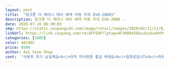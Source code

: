 ```yaml
---
layout: post 
title:  "핑크퐁 더 레이니 데이 배색 아동 우의 EVA-20001" 
description: 핑크퐁 더 레이니 데이 배색 아동 우의 EVA-2000 ..
date: 2020-07-16 06:30:03 
img: https://static.coupangcdn.com/image/retail/images/2020/02/11/11/0/ae091aeb-ef09-4338-ae37-6580a21804a5.jpg 
linkUrl: https://link.coupang.com/re/AFFSDP?lptag=AF3600438&subid=ahnPublicAsk&pageKey=1251082162&itemId=2250324989&vendorItemId=70247707002&traceid=V0-113-0e3710e36d8cd16a 
categories: [1005] 
color: 4A148C 
price: 6560 
author: Ask View Shop 
cont:  "사용후 후기 남길께요<br/>아직 미사용중 좋길 바래요<br/>일회성입니다<br/>하루만에 모자찢어져서 비추요<br/>" 
---
```

